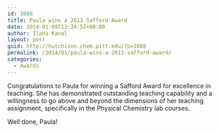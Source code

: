 ```yaml
---
id: 1088
title: Paula wins a 2013 Safford Award
date: 2014-01-09T13:34:52+00:00
author: Ilana Kanal
layout: post
guid: http://hutchison.chem.pitt.edu/?p=1088
permalink: /2014/01/paula-wins-a-2013-safford-award/
categories:
  - Awards
---
```

<div>
  <p>
    Congratulations to Paula for winning a Safford Award for excellence in teaching. She has demonstrated outstanding teaching capability and a willingness to go above and beyond the dimensions of her teaching assignment, specifically in the Physical Chemistry lab courses.
  </p>
  
  <p>
    Well done, Paula!
  </p>
  
  <p>
    &nbsp;
  </p>
</div>